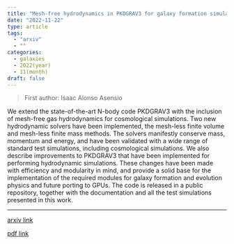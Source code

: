 ```yaml
---
title: "Mesh-free hydrodynamics in PKDGRAV3 for galaxy formation simulations"
date: "2022-11-22"
type: article
tags:
  - "arxiv"
  - ""
categories:
  - galaxies
  - 2022(year)
  - 11(month)
draft: false
---
```


> First author: Isaac Alonso Asensio

 We extend the state-of-the-art N-body code PKDGRAV3 with the inclusion of
mesh-free gas hydrodynamics for cosmological simulations. Two new hydrodynamic
solvers have been implemented, the mesh-less finite volume and mesh-less finite
mass methods. The solvers manifestly conserve mass, momentum and energy, and
have been validated with a wide range of standard test simulations, including
cosmological simulations. We also describe improvements to PKDGRAV3 that have
been implemented for performing hydrodynamic simulations. These changes have
been made with efficiency and modularity in mind, and provide a solid base for
the implementation of the required modules for galaxy formation and evolution
physics and future porting to GPUs. The code is released in a public
repository, together with the documentation and all the test simulations
presented in this work.

---
[arxiv link](http://arxiv.org/abs/2211.12243v1)

[pdf link](http://arxiv.org/pdf/2211.12243v1)